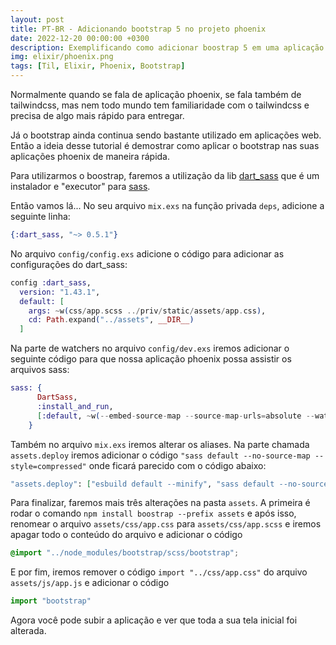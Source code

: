 ```yaml
---
layout: post
title: PT-BR - Adicionando bootstrap 5 no projeto phoenix
date: 2022-12-20 00:00:00 +0300
description: Exemplificando como adicionar boostrap 5 em uma aplicação Phoenix
img: elixir/phoenix.png
tags: [Til, Elixir, Phoenix, Bootstrap]
---
```


Normalmente quando se fala de aplicação phoenix, se fala também de tailwindcss, mas nem todo mundo tem familiaridade com o tailwindcss e precisa de algo mais rápido para entregar.

Já o bootstrap ainda continua sendo bastante utilizado em aplicações web. Então a ideia desse tutorial é demostrar como aplicar o bootstrap nas suas aplicações phoenix de maneira rápida.

Para utilizarmos o boostrap, faremos a utilização da lib [dart_sass](https://hexdocs.pm/dart_sass/DartSass.html) que é um instalador e "executor" para [sass](https://sass-lang.com/dart-sass).

Então vamos lá... No seu arquivo `mix.exs` na função privada `deps`, adicione a seguinte linha:
```elixir
{:dart_sass, "~> 0.5.1"}
```
No arquivo `config/config.exs` adicione o código para adicionar as configurações do dart_sass: 
```elixir
config :dart_sass,
  version: "1.43.1",
  default: [
    args: ~w(css/app.scss ../priv/static/assets/app.css),
    cd: Path.expand("../assets", __DIR__)
  ]
```
Na parte de watchers no arquivo `config/dev.exs` iremos adicionar o seguinte código para que nossa aplicação phoenix possa assistir os arquivos sass:
```elixir
sass: {
      DartSass,
      :install_and_run,
      [:default, ~w(--embed-source-map --source-map-urls=absolute --watch)]
    }
```
Também no arquivo `mix.exs` iremos alterar os aliases. Na parte chamada `assets.deploy` iremos adicionar o código `"sass default --no-source-map --style=compressed"` onde ficará parecido com o código abaixo:
```elixir
"assets.deploy": ["esbuild default --minify", "sass default --no-source-map --style=compressed", "phx.digest"]
```

Para finalizar, faremos mais três alterações na pasta `assets`. A primeira é rodar o comando `npm install boostrap --prefix assets` e após isso, renomear o arquivo `assets/css/app.css` para `assets/css/app.scss` e iremos apagar todo o conteúdo do arquivo e adicionar o código 
```css
@import "../node_modules/bootstrap/scss/bootstrap";
```
E por fim, iremos remover o código `import "../css/app.css"` do arquivo `assets/js/app.js` e adicionar o código

```js
import "bootstrap"
```

Agora você pode subir a aplicação e ver que toda a sua tela inicial foi alterada.
